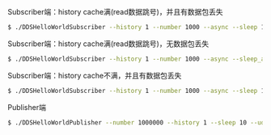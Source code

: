 

Subscriber端：history cache满(read数据跳号)，并且有数据包丢失
```bash
$ ./DDSHelloWorldSubscriber --history 1 --number 1000 --async --sleep 100 --sleep_after_read 3000 --udp_only
```

Subscriber端：history cache满(read数据跳号)，无数据包丢失
```bash
$ ./DDSHelloWorldSubscriber --history 1 --number 1000 --async --sleep_after_read 3000 --udp_only
```

Subscriber端：history cache不满，并且有数据包丢失
```bash
$ ./DDSHelloWorldSubscriber --history 1 --number 1000 --async --sleep 100 --udp_only
```

Publisher端
```bash
$ ./DDSHelloWorldPublisher --number 1000000 --history 1 --sleep 10 --udp_only
```
